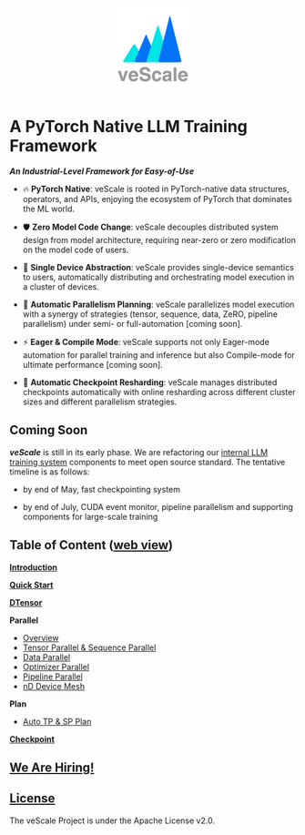 <div align="center">
    <img src="./docs/pictures/icon.png" width="150"/>
</div>

# A PyTorch Native LLM Training Framework

_**An Industrial-Level Framework for Easy-of-Use**_

- 🔥 **PyTorch Native**: veScale is rooted in PyTorch-native data structures, operators, and APIs, enjoying the ecosystem of PyTorch that dominates the ML world.

- 🛡 **Zero Model Code Change**: veScale decouples distributed system design from model architecture, requiring near-zero or zero modification on the model code of users.

- 🚀 **Single Device Abstraction**:  veScale provides single-device semantics to users, automatically distributing and orchestrating model execution in a cluster of devices. 

- 🎯 **Automatic Parallelism Planning**:  veScale parallelizes model execution with a synergy of strategies (tensor, sequence, data, ZeRO, pipeline parallelism) under semi- or full-automation [coming soon].

- ⚡ **Eager & Compile Mode**: veScale supports not only Eager-mode automation for parallel training and inference but also Compile-mode for ultimate performance [coming soon].

- 📀 **Automatic Checkpoint Resharding**: veScale manages distributed checkpoints automatically with online resharding across different cluster sizes and different parallelism strategies. 


## Coming Soon

_**veScale**_ is still in its early phase. We are refactoring our [internal LLM training system](https://arxiv.org/abs/2402.15627) components to meet open source standard. The tentative timeline is as follows:

- by end of May, fast checkpointing system

- by end of July, CUDA event monitor, pipeline parallelism and supporting components for large-scale training

## Table of Content ([web view](https://volcengine.github.io/veScaleWeb/))

**[Introduction](./docs/texts/introduction.md)**

**[Quick Start](./docs/texts/quick-start.md)**

**[DTensor](./vescale/dtensor/README.md)**

**Parallel**
  * [Overview](./docs/texts/parallel_overview.md)
  * [Tensor Parallel & Sequence Parallel](./vescale/dmodule/README.md)
  * [Data Parallel](./vescale/ddp/README.md)
  * [Optimizer Parallel](./vescale/optim/README.md)
  * [Pipeline Parallel](./vescale/pipe/README.md)
  * [nD Device Mesh](./vescale/devicemesh_api/README.md)

**Plan**
  * [Auto TP & SP Plan](./vescale/dmp/README.md)

**[Checkpoint](./vescale/checkpoint/README.md)**

## [We Are Hiring!](https://volcengine.github.io/veScaleWeb/misc/join-us.html) ##

## [License](./LICENSE)

The veScale Project is under the Apache License v2.0.